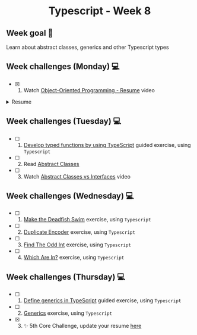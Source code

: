 <h1 align="center">Typescript - Week 8</h1>

## Week goal 🏁

<p>Learn about abstract classes, generics and other Typescript types</p>


## Week challenges (Monday) 💻

- [x] 1. Watch [Object-Oriented Programming - Resume](https://www.youtube.com/watch?v=pTB0EiLXUC8) video

<details>
<summary>Resume</summary>

A popular interview question concerns the four basic concepts of object-oriented programming. These concepts are encapsulation, abstraction, inheritance, and polymorphism. Before programming oriented to use a programming procedure that divided objects in a program into a set of functions, so that having data stored in a bunch of variables and functions that operate on the data, this style of programming is very simple and straightforward. It's often what we learn as part of our programming course at a university but as our programs grow we end up with a bunch of functions that are all over the place, we may find ourselves copying and pasting lines of code over and over again , we make a change in a function and then we vary other functions and they break, that is what is known as spaghetti code, there is a lot of interdependence between all these functions and it becomes problematic and object-oriented programming came to solve this problem.

Object-oriented programming combines a group of variables and related functions into one unit. We call that unit an object. We refer to these variables as properties and functions as methods.
In object-oriented programming we group related variables and functions that operate on them into objects and this is what we call encapsulation.

Abstraction allows us to use a technique for our objects so that we can hide some of the properties and methods from the outside and this gives us a couple of benefits first is that we will make the interface of those objects simpler, by compressing an object with some properties and methods is easier than an object with several properties and methods, the second benefit is that it helps us reduce the impact of the change, let's imagine that tomorrow we change these internal or private methods these changes will leak to the outside because we don't have any code that touch these methods outside of their container object. We can remove a method or change its parameters but neither of these changes will affect the rest of the application code so with abstraction we reduce the impact of changing.

The third central concept in object-oriented programming is inheritance, which is a mechanism that allows you to eliminate redundant code.

Finally polymorphism, poly means many, morphism means shape, and polymorphism means many shapes in object orientation. Programming polymorphism is a technique that allows you to get rid of long ethanol or switch and case statements.

These are the benefits of object oriented programming, programming using encapsulation we group related variables and functions together and in this way we can reduce complexity now we can reuse this and make object from parts of a program or in different programs with abstraction we hide the details and complexity and show only the essentials, this technique reduces complexity and also isolates the impact of code changes with inheritance we can eliminate redundant code and with polymorphism we can refactor ugly switch/case statements.
</details>

## Week challenges (Tuesday) 💻

- [ ] 1. [Develop typed functions by using TypeScript](https://docs.microsoft.com/en-us/learn/modules/typescript-develop-typed-functions/) guided exercise, using `Typescript`
- [ ] 2. Read [Abstract Classes](https://sbcode.net/typescript/abstract_classes/)
- [ ] 3. Watch [Abstract Classes vs Interfaces](https://www.youtube.com/watch?v=Lnqmde9LP74) video

## Week challenges (Wednesday) 💻

- [ ] 1. [Make the Deadfish Swim](./exercises/e01/desc) exercise, using `Typescript`
- [ ] 2. [Duplicate Encoder](./exercises/e03/desc) exercise, using `Typescript`
- [ ] 3. [Find The Odd Int](./exercises/e04/desc) exercise, using `Typescript`
- [ ] 4. [Which Are In?](./exercises/e05/desc) exercise, using `Typescript`

## Week challenges (Thursday) 💻

- [ ] 1. [Define generics in TypeScript](https://docs.microsoft.com/en-us/learn/modules/typescript-generics/) guided exercise, using `Typescript`
- [ ] 2. [Generics](./exercises/e00/desc) exercise, using `Typescript`
- [x] 3. ✨ 5th Core Challenge, update your resume [here](https://corecode.notion.site/CV-or-Resume-Boost-9092fff9f9cf4944a7c1717b11b09223)
